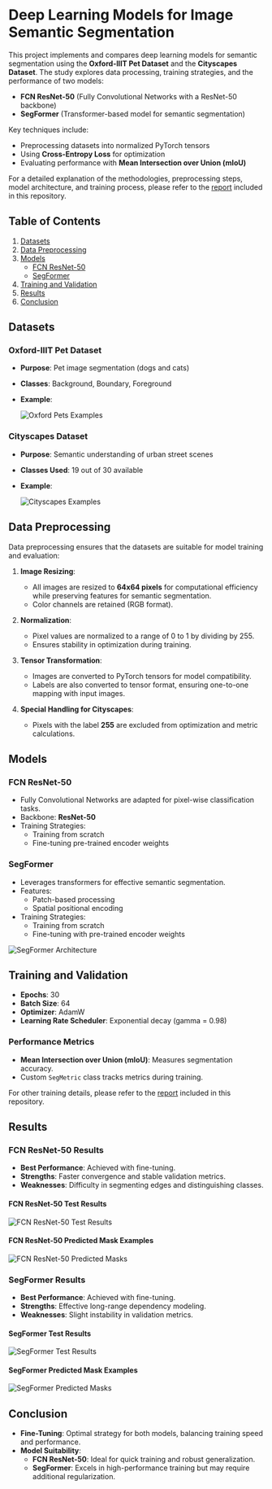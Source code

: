 # Deep Learning Models for Image Semantic Segmentation

This project implements and compares deep learning models for semantic segmentation using the **Oxford-IIIT Pet Dataset** and the **Cityscapes Dataset**. The study explores data processing, training strategies, and the performance of two models:
- **FCN ResNet-50** (Fully Convolutional Networks with a ResNet-50 backbone)
- **SegFormer** (Transformer-based model for semantic segmentation)

Key techniques include:
- Preprocessing datasets into normalized PyTorch tensors
- Using **Cross-Entropy Loss** for optimization
- Evaluating performance with **Mean Intersection over Union (mIoU)**

For a detailed explanation of the methodologies, preprocessing steps, model architecture, and training process, please refer to the [report](docs/report.pdf) included in this repository.

## Table of Contents
1. [Datasets](#datasets)
2. [Data Preprocessing](#data-preprocessing)
3. [Models](#models)
   - [FCN ResNet-50](#fcn-resnet-50)
   - [SegFormer](#segformer)
4. [Training and Validation](#training-and-validation)
6. [Results](#results)
7. [Conclusion](#conclusion)

## Datasets
### Oxford-IIIT Pet Dataset
- **Purpose**: Pet image segmentation (dogs and cats)
- **Classes**: Background, Boundary, Foreground
- **Example**:

  ![Oxford Pets Examples](docs/images/oxford_example.jpg)

### Cityscapes Dataset
- **Purpose**: Semantic understanding of urban street scenes
- **Classes Used**: 19 out of 30 available
- **Example**:

  ![Cityscapes Examples](docs/images/cityscapes_example.jpg)

## Data Preprocessing
Data preprocessing ensures that the datasets are suitable for model training and evaluation:
1. **Image Resizing**:
   - All images are resized to **64x64 pixels** for computational efficiency while preserving features for semantic segmentation.
   - Color channels are retained (RGB format).
   
2. **Normalization**:
   - Pixel values are normalized to a range of 0 to 1 by dividing by 255.
   - Ensures stability in optimization during training.

3. **Tensor Transformation**:
   - Images are converted to PyTorch tensors for model compatibility.
   - Labels are also converted to tensor format, ensuring one-to-one mapping with input images.

4. **Special Handling for Cityscapes**:
   - Pixels with the label **255** are excluded from optimization and metric calculations.

## Models
### FCN ResNet-50
- Fully Convolutional Networks are adapted for pixel-wise classification tasks.
- Backbone: **ResNet-50**
- Training Strategies:
  - Training from scratch
  - Fine-tuning pre-trained encoder weights

### SegFormer
- Leverages transformers for effective semantic segmentation.
- Features:
  - Patch-based processing
  - Spatial positional encoding
- Training Strategies:
  - Training from scratch
  - Fine-tuning with pre-trained encoder weights

![SegFormer Architecture](docs/images/segformer_architecture.jpg)

## Training and Validation
- **Epochs**: 30
- **Batch Size**: 64
- **Optimizer**: AdamW
- **Learning Rate Scheduler**: Exponential decay (gamma = 0.98)

### Performance Metrics
- **Mean Intersection over Union (mIoU)**: Measures segmentation accuracy.
- Custom `SegMetric` class tracks metrics during training.

For other training details, please refer to the [report](docs/report.pdf) included in this repository.

## Results
### FCN ResNet-50 Results
- **Best Performance**: Achieved with fine-tuning.
- **Strengths**: Faster convergence and stable validation metrics.
- **Weaknesses**: Difficulty in segmenting edges and distinguishing classes.

#### FCN ResNet-50 Test Results
![FCN ResNet-50 Test Results](docs/images/resnet_result.jpg)

#### FCN ResNet-50 Predicted Mask Examples
![FCN ResNet-50 Predicted Masks](docs/images/resnet_mask.jpg)

### SegFormer Results
- **Best Performance**: Achieved with fine-tuning.
- **Strengths**: Effective long-range dependency modeling.
- **Weaknesses**: Slight instability in validation metrics.

#### SegFormer Test Results
![SegFormer Test Results](docs/images/segformer_result.jpg)

#### SegFormer Predicted Mask Examples
![SegFormer Predicted Masks](docs/images/segformer_masks.jpg)

## Conclusion
- **Fine-Tuning**: Optimal strategy for both models, balancing training speed and performance.
- **Model Suitability**:
  - **FCN ResNet-50**: Ideal for quick training and robust generalization.
  - **SegFormer**: Excels in high-performance training but may require additional regularization.
